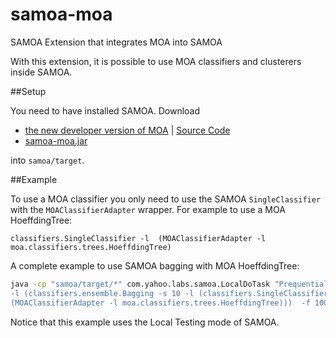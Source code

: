 samoa-moa
=========

SAMOA Extension that integrates MOA into SAMOA

With this extension, it is possible to use MOA classifiers and clusterers inside SAMOA.

##Setup

You need to have installed SAMOA. Download 

- [the new developer version of MOA](https://sourceforge.net/projects/moa-datastream/files/MOA/2013%20August/moa-dev-13-11.jar/download) | [Source Code](https://code.google.com/r/abifet-moa-dev/)
- [samoa-moa.jar](https://sourceforge.net/projects/moa-datastream/files/MOA/2013%20August/samoa-moa.jar/download) 

into `samoa/target`.

##Example

To use a MOA classifier you only need to use the SAMOA `SingleClassifier` with the `MOAClassifierAdapter` wrapper. For example to use a MOA HoeffdingTree:

`classifiers.SingleClassifier -l  (MOAClassifierAdapter -l moa.classifiers.trees.HoeffdingTree)`

A complete example to use SAMOA bagging with MOA HoeffdingTree:

```bash
java -cp "samoa/target/*" com.yahoo.labs.samoa.LocalDoTask "PrequentialEvaluation 
-l (classifiers.ensemble.Bagging -s 10 -l (classifiers.SingleClassifier -l  
(MOAClassifierAdapter -l moa.classifiers.trees.HoeffdingTree)))  -f 100000 -i 1000000"
```

Notice that this example uses the Local Testing mode of SAMOA.

